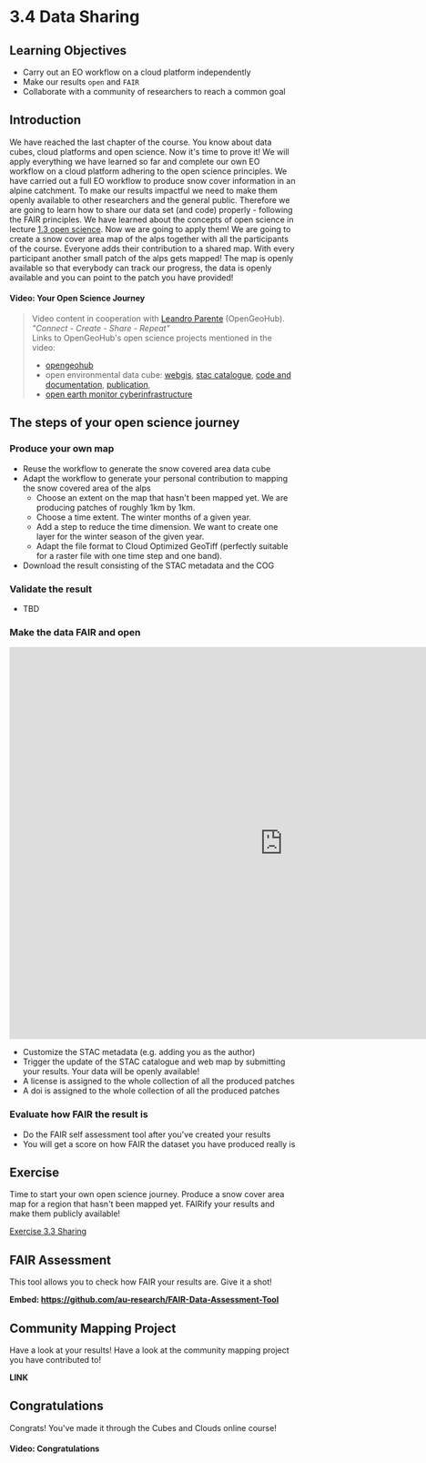 # 3.4 Data Sharing

## Learning Objectives
- Carry out an EO workflow on a cloud platform independently
- Make our results `open` and `FAIR`
- Collaborate with a community of researchers to reach a common goal

## Introduction
We have reached the last chapter of the course. You know about data cubes, cloud platforms and open science. Now it's time to prove it! We will apply everything we have learned so far and complete our own EO workflow on a cloud platform adhering to the open science principles.
We have carried out a full EO workflow to produce snow cover information in an alpine catchment. To make our results impactful we need to make them openly available to other researchers and the general public. Therefore we are going to learn how to share our data set (and code) properly - following the FAIR principles. We have learned about the concepts of open science in lecture [1.3 open science](https://github.com/EO-College/cubes-and-clouds/blob/main/lectures/1.3_openscience/1.3.1_openscienceandfair.md). Now we are going to apply them! We are going to create a snow cover area map of the alps together with all the participants of the course. Everyone adds their contribution to a shared map. With every participant another small patch of the alps gets mapped! The map is openly available so that everybody can track our progress, the data is openly available and you can point to the patch you have provided!

#### Video: Your Open Science Journey

> Video content in cooperation with [Leandro Parente](https://opengeohub.org/people/leandro-parente/) (OpenGeoHub). <br>
> *"Connect - Create - Share - Repeat"* <br>
> Links to OpenGeoHub's open science projects mentioned in the video:
>  - [opengeohub](https://opengeohub.org/)
>  - open environmental data cube: [webgis](http://ecodatacube.eu), [stac catalogue](http://stac.openlandmap.org), [code and documentation](http://eumap.readthedocs.org), [publication](https://doi.org/10.7717/peerj.15478), 
>  - [open earth monitor cyberinfrastructure](https://earthmonitor.org/)

## The steps of your open science journey

### Produce your own map
  - Reuse the workflow to generate the snow covered area data cube 
  - Adapt the workflow to generate your personal contribution to mapping the snow covered area of the alps
      - Choose an extent on the map that hasn't been mapped yet. We are producing patches of roughly 1km by 1km.
      - Choose a time extent. The winter months of a given year.
      - Add a step to reduce the time dimension. We want to create one layer for the winter season of the given year.
      - Adapt the file format to Cloud Optimized GeoTiff (perfectly suitable for a raster file with one time step and one band).
  - Download the result consisting of the STAC metadata and the COG

### Validate the result
  - TBD

### Make the data FAIR and open

<iframe src="https://create.eo-college.org/wp-admin/admin-ajax.php?action=h5p_embed&id=18" width="959" height="689" frameborder="0" allowfullscreen="allowfullscreen" title="Cubes&amp;Clouds: Making your data FAIR"></iframe><script src="https://create.eo-college.org/wp-content/plugins/h5p/h5p-php-library/js/h5p-resizer.js" charset="UTF-8"></script>


  - Customize the STAC metadata (e.g. adding you as the author)
  - Trigger the update of the STAC catalogue and web map by submitting your results. Your data will be openly available!
  - A license is assigned to the whole collection of all the produced patches
  - A doi is assigned to the whole collection of all the produced patches
   
### Evaluate how FAIR the result is
  - Do the FAIR self assessment tool after you've created your results
  - You will get a score on how FAIR the dataset you have produced really is

## Exercise
Time to start your own open science journey. Produce a snow cover area map for a region that hasn't been mapped yet. FAIRify your results and make them publicly available!

[Exercise 3.3 Sharing](https://github.com/EO-College/cubes-and-clouds/blob/main/lectures/3.4_data_sharing/exercises/34_data_sharing.ipynb)

## FAIR Assessment
This tool allows you to check how FAIR your results are. Give it a shot!

**Embed: https://github.com/au-research/FAIR-Data-Assessment-Tool**

## Community Mapping Project
Have a look at your results! Have a look at the community mapping project you have contributed to!

**LINK**

## Congratulations
Congrats! You've made it through the Cubes and Clouds online course! 

#### Video: Congratulations



